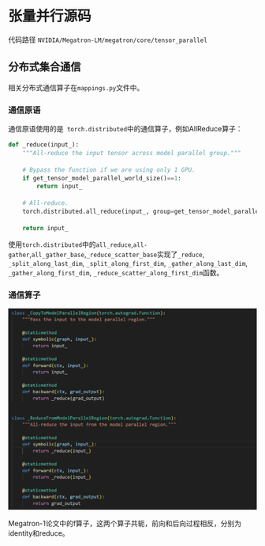 # 张量并行源码

代码路径 `NVIDIA/Megatron-LM/megatron/core/tensor_parallel`

## 分布式集合通信

相关分布式通信算子在`mappings.py`文件中。

### 通信原语

通信原语使用的是` torch.distributed`中的通信算子，例如AllReduce算子：

```python
def _reduce(input_):
    """All-reduce the input tensor across model parallel group."""

    # Bypass the function if we are using only 1 GPU.
    if get_tensor_model_parallel_world_size()==1:
        return input_

    # All-reduce.
    torch.distributed.all_reduce(input_, group=get_tensor_model_parallel_group())

    return input_
```

使用`torch.distributed`中的`all_reduce`,`all-gather`,`all_gather_base`,`_reduce_scatter_base`实现了`_reduce`, `_split_along_last_dim`, `_split_along_first_dim`, `_gather_along_last_dim`, `_gather_along_first_dim`, `_reduce_scatter_along_first_dim`函数。

### 通信算子

<img src="images/image-20230604010249941.png" alt="image-20230604010249941"  />

Megatron-1论文中的f算子，这两个算子共轭，前向和后向过程相反，分别为identity和reduce。
